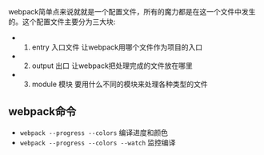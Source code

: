 webpack简单点来说就就是一个配置文件，所有的魔力都是在这一个文件中发生的。这个配置文件主要分为三大块:  

- 1. entry 入口文件   让webpack用哪个文件作为项目的入口  

- 2. output 出口    让webpack把处理完成的文件放在哪里  

- 3. module 模块      要用什么不同的模块来处理各种类型的文件

## webpack命令

* `webpack --progress --colors`   编译进度和颜色
* `webpack --progress --colors --watch`   监控编译
